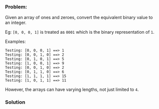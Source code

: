 ### Problem:
<p>Given an array of ones and zeroes, convert the equivalent binary value to an integer.</p>
<p>Eg: <code>[0, 0, 0, 1]</code> is treated as <code>0001</code> which is the binary representation of <code>1</code>.</p>
<p>Examples:</p>
<pre><code>Testing: [0, 0, 0, 1] ==&gt; 1
Testing: [0, 0, 1, 0] ==&gt; 2
Testing: [0, 1, 0, 1] ==&gt; 5
Testing: [1, 0, 0, 1] ==&gt; 9
Testing: [0, 0, 1, 0] ==&gt; 2
Testing: [0, 1, 1, 0] ==&gt; 6
Testing: [1, 1, 1, 1] ==&gt; 15
Testing: [1, 0, 1, 1] ==&gt; 11</code></pre><p>However, the arrays can have varying lengths, not just limited to <code>4</code>.</p>

### Solution
